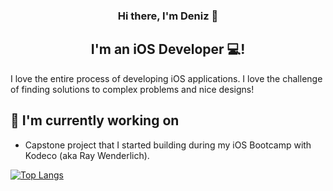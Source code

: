 <h3 align="center">
Hi there, I'm Deniz 👋
</h3>

<h2 align="center">
I'm an iOS Developer 💻!
</h2> 

I love the entire process of developing iOS applications. I love the challenge of finding solutions to complex problems and nice designs!

## 🔭 I'm currently working on
- Capstone project that I started building during my iOS Bootcamp with Kodeco (aka Ray Wenderlich).

[![Top Langs](https://github-readme-stats.vercel.app/api/top-langs/?username=dcen7&layout=compact)](https://github.com/dcen7)
